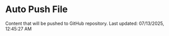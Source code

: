 # Auto Push File

Content that will be pushed to GitHub repository.
Last updated: 07/13/2025, 12:45:27 AM